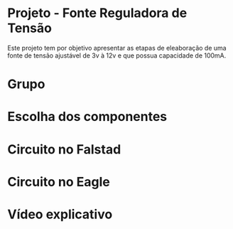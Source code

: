 # Projeto - Fonte Reguladora de Tensão
Este projeto tem por objetivo apresentar as etapas de eleaboração de uma fonte de tensão ajustável de 3v à 12v e que possua capacidade de 100mA.

# Grupo

# Escolha dos componentes

# Circuito no Falstad

# Circuito no Eagle

# Vídeo explicativo
